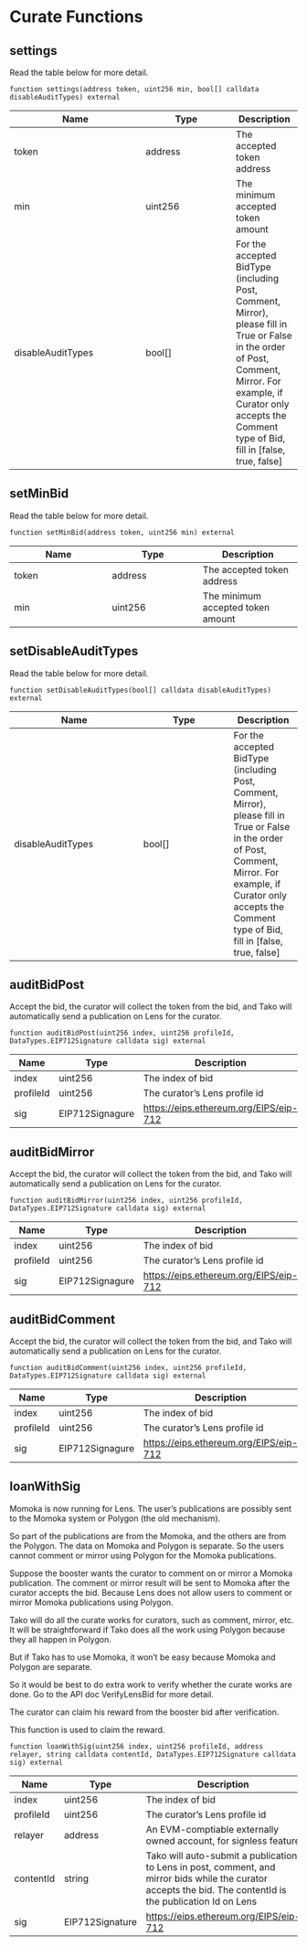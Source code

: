 # Curate Functions

## settings

Read the table below for more detail.

`function settings(address token, uint256 min, bool[] calldata disableAuditTypes) external`

<table><thead><tr><th width="214.33333333333331">Name</th><th width="142">Type</th><th>Description</th></tr></thead><tbody><tr><td>token</td><td>address</td><td>The accepted token address</td></tr><tr><td>min</td><td>uint256</td><td>The minimum accepted token amount</td></tr><tr><td>disableAuditTypes</td><td>bool[]</td><td>For the accepted BidType (including Post, Comment, Mirror), please fill in True or False in the order of Post, Comment, Mirror. For example, if Curator only accepts the Comment type of Bid, fill in [false, true, false]</td></tr></tbody></table>

## setMinBid

Read the table below for more detail.

`function setMinBid(address token, uint256 min) external`

<table><thead><tr><th width="155.33333333333331">Name</th><th width="143">Type</th><th>Description</th></tr></thead><tbody><tr><td>token</td><td>address</td><td>The accepted token address</td></tr><tr><td>min</td><td>uint256</td><td>The minimum accepted token amount</td></tr></tbody></table>

## setDisableAuditTypes

Read the table below for more detail.

`function setDisableAuditTypes(bool[] calldata disableAuditTypes) external`

<table><thead><tr><th width="210.33333333333331">Name</th><th width="142">Type</th><th>Description</th></tr></thead><tbody><tr><td>disableAuditTypes</td><td>bool[]</td><td>For the accepted BidType (including Post, Comment, Mirror), please fill in True or False in the order of Post, Comment, Mirror. For example, if Curator only accepts the Comment type of Bid, fill in [false, true, false]</td></tr></tbody></table>

## auditBidPost

Accept the bid, the curator will collect the token from the bid, and Tako will automatically send a publication on Lens for the curator.

`function auditBidPost(uint256 index, uint256 profileId, DataTypes.EIP712Signature calldata sig) external`

<table><thead><tr><th width="156.33333333333331">Name</th><th width="167">Type</th><th>Description</th></tr></thead><tbody><tr><td>index</td><td>uint256</td><td>The index of bid</td></tr><tr><td>profileId</td><td>uint256</td><td>The curator’s Lens profile id</td></tr><tr><td>sig</td><td>EIP712Signagure</td><td><a href="https://eips.ethereum.org/EIPS/eip-712">https://eips.ethereum.org/EIPS/eip-712</a></td></tr></tbody></table>

## auditBidMirror

Accept the bid, the curator will collect the token from the bid, and Tako will automatically send a publication on Lens for the curator.

`function auditBidMirror(uint256 index, uint256 profileId, DataTypes.EIP712Signature calldata sig) external`

<table><thead><tr><th width="149.33333333333331">Name</th><th width="165">Type</th><th>Description</th></tr></thead><tbody><tr><td>index</td><td>uint256</td><td>The index of bid</td></tr><tr><td>profileId</td><td>uint256</td><td>The curator’s Lens profile id</td></tr><tr><td>sig</td><td>EIP712Signagure</td><td><a href="https://eips.ethereum.org/EIPS/eip-712">https://eips.ethereum.org/EIPS/eip-712</a></td></tr></tbody></table>

## auditBidComment

Accept the bid, the curator will collect the token from the bid, and Tako will automatically send a publication on Lens for the curator.

`function auditBidComment(uint256 index, uint256 profileId, DataTypes.EIP712Signature calldata sig) external`

<table><thead><tr><th width="144.33333333333331">Name</th><th width="164">Type</th><th>Description</th></tr></thead><tbody><tr><td>index</td><td>uint256</td><td>The index of bid</td></tr><tr><td>profileId</td><td>uint256</td><td>The curator’s Lens profile id</td></tr><tr><td>sig</td><td>EIP712Signagure</td><td><a href="https://eips.ethereum.org/EIPS/eip-712">https://eips.ethereum.org/EIPS/eip-712</a></td></tr></tbody></table>

## loanWithSig

Momoka is now running for Lens. The user’s publications are possibly sent to the Momoka system or Polygon (the old mechanism).&#x20;

So part of the publications are from the Momoka, and the others are from the Polygon. The data on Momoka and Polygon is separate. So the users cannot comment or mirror using Polygon for the Momoka publications.&#x20;

Suppose the booster wants the curator to comment on or mirror a Momoka publication. The comment or mirror result will be sent to Momoka after the curator accepts the bid. Because Lens does not allow users to comment or mirror Momoka publications using Polygon.&#x20;

Tako will do all the curate works for curators, such as comment, mirror, etc. It will be straightforward if Tako does all the work using Polygon because they all happen in Polygon.&#x20;

But if Tako has to use Momoka, it won’t be easy because Momoka and Polygon are separate.&#x20;

So it would be best to do extra work to verify whether the curate works are done. Go to the API doc VerifyLensBid for more detail.&#x20;

The curator can claim his reward from the booster bid after verification.

This function is used to claim the reward.

`function loanWithSig(uint256 index, uint256 profileId, address relayer, string calldata contentId, DataTypes.EIP712Signature calldata sig) external`

<table><thead><tr><th width="136.33333333333331">Name</th><th width="169">Type</th><th>Description</th></tr></thead><tbody><tr><td>index</td><td>uint256</td><td>The index of bid</td></tr><tr><td>profileId</td><td>uint256</td><td>The curator’s Lens profile id</td></tr><tr><td>relayer</td><td>address</td><td>An EVM-comptiable externally owned account, for signless feature</td></tr><tr><td>contentId</td><td>string</td><td>Tako will auto-submit a publication to Lens in post, comment, and mirror bids while the curator accepts the bid. The contentId is the publication Id on Lens</td></tr><tr><td>sig</td><td>EIP712Signature</td><td><a href="https://eips.ethereum.org/EIPS/eip-712">https://eips.ethereum.org/EIPS/eip-712</a></td></tr></tbody></table>
